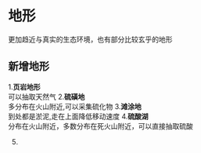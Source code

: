 # 地形
更加趋近与真实的生态环境，也有部分比较玄乎的地形
## 新增地形
1.**页岩地形**  
可以抽取天然气
2.**硫磺地**  
多分布在火山附近,可以采集硫化物
3.**滩涂地**  
到处都是淤泥,走在上面降低移动速度
4.**硫酸湖**  
分布在火山附近，多数分布在死火山附近，可以直接抽取硫酸

5.
